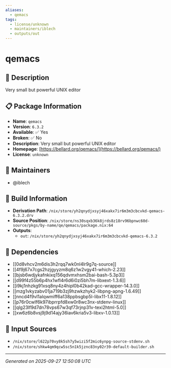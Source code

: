 ```yaml
---
aliases:
  - qemacs
tags:
  - license/unknown
  - maintainers/iblech
  - outputs/out
---
```


# qemacs

## 📝 Description

Very small but powerful UNIX editor

## 📋 Package Information

- **Name**: `qemacs`
- **Version**: `6.3.2`
- **Available**: ✅ Yes
- **Broken**: ✅ No
- **Description**: Very small but powerful UNIX editor
- **Homepage**: [https://bellard.org/qemacs/](https://bellard.org/qemacs/)
- **License**: `unknown`
## 👥 Maintainers

- @iblech


## 🔧 Build Information

- **Derivation Path**: `/nix/store/yh2qnydjxsyj46xakx7ir6m3m3cbcvkd-qemacs-6.3.2.drv`
- **Source Position**: `/nix/store/ns30sqxb36k8jrds8z18rv96bpnwc60d-source/pkgs/by-name/qe/qemacs/package.nix:64`
- **Outputs**:
  - `out`:  `/nix/store/yh2qnydjxsyj46xakx7ir6m3m3cbcvkd-qemacs-6.3.2`

## 🔗 Dependencies

- [[0d8vhcv2m6dis3h2rqq7wk0nl4lr9g7q-source]]
- [[4f9j67x7cgs2hzjgyyzm8q6z1w2vgy41-which-2.23]]
- [[bjsb6wdjykafnkixq156qdvmxhsm2bai-bash-5.3p3]]
- [[d99f4z55b6p4hx1wfl4r6d6i0zi5bh7m-libxext-1.3.6]]
- [[i9kj1nhzkg91xsq8ny4z4hipl0b42kad-gcc-wrapper-14.3.0]]
- [[mzg1vkyzabv01ja719b3zj9hzwkzhyk2-libpng-apng-1.6.49]]
- [[nncd4f9vl1alqwmiff6a138ppbsgbp5l-libx11-1.8.12]]
- [[p76r0cwlf6k97ibprrpfd8xw0r8wc3nx-stdenv-linux]]
- [[qlg23lf9d7dn78vps67w3qf73rjnp31v-texi2html-5.0]]
- [[xw6z6b8vsj9j9d14ajy36iav6kria5v3-libxv-1.0.13]]

## 📁 Input Sources

- `/nix/store/l622p70vy8k5sh7y5wizi5f2mic6ynpg-source-stdenv.sh`
- `/nix/store/shkw4qm9qcw5sc5n1k5jznc83ny02r39-default-builder.sh`

---
*Generated on 2025-09-27 12:50:08 UTC*
